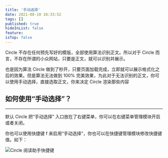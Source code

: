 ```yaml
---
title: '手动选择'
date: 2021-08-10 10:33:52
tags: []
published: true
hideInList: false
feature: 
isTop: false
---
```


Circle 不存在任何预先写好的模版，全部使用算法识别正文。所以对于 Circle 而言，不存在所谓的小众网站，只要是正文，就可以识别并展示。

也是因为算法 Circle 做到了秒开，只要页面加载完成，立即就可以展示格式化之后的效果。但是算法无法做到 100% 完美效果，为此对于无法识别的正文，你可以使用手动选择，直接选取正文，你来决定 Circle 渲染那些内容

## 如何使用“手动选择”？
-----------

默认 Circle 把“手动选择” 入口放在了右键菜单，你可以在右键菜单管理模块开启或者关闭。

你也可以使用快捷键 f 来启用“手动选择”，你也可以在快捷键管理模块修改快捷键值。如下：

![Circle 阅读助手快捷键](https://ranhe.xyz/post-images/1628562873553.png)